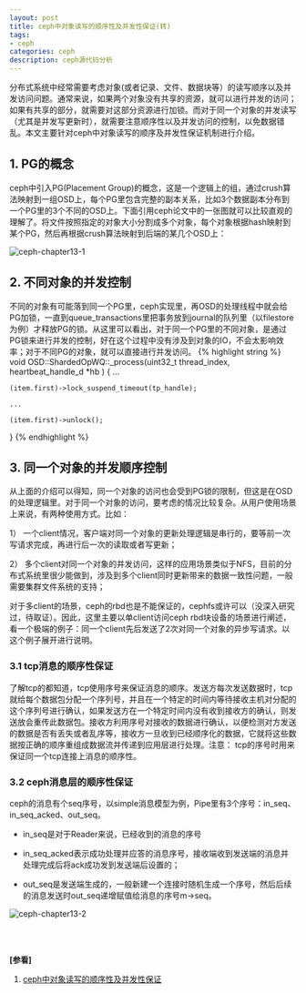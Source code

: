 ```yaml
---
layout: post
title: ceph中对象读写的顺序性及并发性保证(转)
tags:
- ceph
categories: ceph
description: ceph源代码分析
---
```


分布式系统中经常需要考虑对象(或者记录、文件、数据块等）的读写顺序以及并发访问问题。通常来说，如果两个对象没有共享的资源，就可以进行并发的访问；如果有共享的部分，就需要对这部分资源进行加锁。而对于同一个对象的并发读写（尤其是并发写更新时），就需要注意顺序性以及并发访问的控制，以免数据错乱。本文主要针对ceph中对象读写的顺序及并发性保证机制进行介绍。



<!-- more -->

## 1. PG的概念
ceph中引入PG(Placement Group)的概念，这是一个逻辑上的组，通过crush算法映射到一组OSD上，每个PG里包含完整的副本关系，比如3个数据副本分布到一个PG里的3个不同的OSD上。下面引用ceph论文中的一张图就可以比较直观的理解了。将文件按照指定的对象大小分割成多个对象，每个对象根据hash映射到某个PG，然后再根据crush算法映射到后端的某几个OSD上：


![ceph-chapter13-1](https://ivanzz1001.github.io/records/assets/img/ceph/sca/ceph_chapter13_1.png)

## 2. 不同对象的并发控制

不同的对象有可能落到同一个PG里，ceph实现里，再OSD的处理线程中就会给PG加锁，一直到queue_transactions里把事务放到journal的队列里（以filestore为例）才释放PG的锁。从这里可以看出，对于同一个PG里的不同对象，是通过PG锁来进行并发的控制，好在这个过程中没有涉及到对象的IO，不会太影响效率；对于不同PG的对象，就可以直接进行并发访问。
{% highlight string %}
void OSD::ShardedOpWQ::_process(uint32_t thread_index, heartbeat_handle_d *hb ) {
	...

	(item.first)->lock_suspend_timeout(tp_handle);

	...

	(item.first)->unlock();
}
{% endhighlight %}




## 3. 同一个对象的并发顺序控制

从上面的介绍可以得知，同一个对象的访问也会受到PG锁的限制，但这是在OSD的处理逻辑里。对于同一个对象的访问，要考虑的情况比较复杂。从用户使用场景上来说，有两种使用方式。比如：

1） 一个client情况，客户端对同一个对象的更新处理逻辑是串行的，要等前一次写请求完成，再进行后一次的读取或者写更新；

2） 多个client对同一个对象的并发访问，这样的应用场景类似于NFS，目前的分布式系统里很少能做到，涉及到多个client同时更新带来的数据一致性问题，一般需要集群文件系统的支持；

对于多client的场景，ceph的rbd也是不能保证的，cephfs或许可以（没深入研究过，待取证）。因此，这里主要以单client访问ceph rbd块设备的场景进行阐述，看一个极端的例子：同一个client先后发送了2次对同一个对象的异步写请求。以这个例子展开进行说明。


### 3.1 tcp消息的顺序性保证
了解tcp的都知道，tcp使用序号来保证消息的顺序。发送方每次发送数据时，tcp就给每个数据包分配一个序列号，并且在一个特定的时间内等待接收主机对分配的这个序列号进行确认，如果发送方在一个特定时间内没有收到接收方的确认，则发送放会重传此数据包。接收方利用序号对接收的数据进行确认，以便检测对方发送的数据是否有丢失或者乱序等，接收方一旦收到已经顺序化的数据，它就将这些数据按正确的顺序重组成数据流并传递到应用层进行处理。注意： tcp的序号时用来保证同一个tcp连接上消息的顺序性。

### 3.2 ceph消息层的顺序性保证
ceph的消息有个seq序号，以simple消息模型为例，Pipe里有3个序号：in_seq、in_seq_acked、out_seq。

* in_seq是对于Reader来说，已经收到的消息的序号

* in_seq_acked表示成功处理并应答的消息序号，接收端收到发送端的消息并处理完成后将ack成功发到发送端后设置的；

* out_seq是发送端生成的，一般新建一个连接时随机生成一个序号，然后后续的消息发送时out_seq递增赋值给消息的序号m->seq。
 
![ceph-chapter13-2](https://ivanzz1001.github.io/records/assets/img/ceph/sca/ceph_chapter13_2.png)










<br />
<br />

**[参看]**

1. [ceph中对象读写的顺序性及并发性保证](http://sysnote.github.io/2016/08/29/ceph-io-sequence/)




<br />
<br />
<br />

